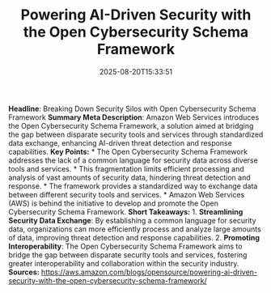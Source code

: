 ﻿---
title: "Powering AI-Driven Security with the Open Cybersecurity Schema Framework"
date: "2025-08-20T15:33:51"
category: "Markets"
summary: ""
slug: "powering aidriven security with the open cybersecurity schem"
source_urls:
  - "https://aws.amazon.com/blogs/opensource/powering-ai-driven-security-with-the-open-cybersecurity-schema-framework/"
seo:
  title: "Powering AI-Driven Security with the Open Cybersecurity Schema Framework | Hash n Hedge"
  description: ""
  keywords: ["news", "markets", "brief"]
---
**Headline**: Breaking Down Security Silos with Open Cybersecurity Schema Framework  **Summary Meta Description**: Amazon Web Services introduces the Open Cybersecurity Schema Framework, a solution aimed at bridging the gap between disparate security tools and services through standardized data exchange, enhancing AI-driven threat detection and response capabilities.  **Key Points:**  * The Open Cybersecurity Schema Framework addresses the lack of a common language for security data across diverse tools and services. * This fragmentation limits efficient processing and analysis of vast amounts of security data, hindering threat detection and response. * The framework provides a standardized way to exchange data between different security tools and services. * Amazon Web Services (AWS) is behind the initiative to develop and promote the Open Cybersecurity Schema Framework.  **Short Takeaways:**  1. **Streamlining Security Data Exchange**: By establishing a common language for security data, organizations can more efficiently process and analyze large amounts of data, improving threat detection and response capabilities. 2. **Promoting Interoperability**: The Open Cybersecurity Schema Framework aims to bridge the gap between disparate security tools and services, fostering greater interoperability and collaboration within the security industry.  **Sources:**  https://aws.amazon.com/blogs/opensource/powering-ai-driven-security-with-the-open-cybersecurity-schema-framework/ 
